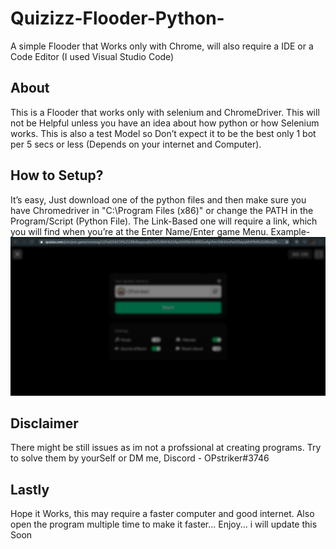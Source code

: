 # Quizizz-Flooder-Python-
A simple Flooder that Works only with Chrome, will also require a IDE or a Code Editor (I used Visual Studio Code)
## About
This is a Flooder that works only with selenium and ChromeDriver. This will not be Helpful unless you have an idea about how python or how Selenium works.
This is also a test Model so Don’t expect it to be the best only 1 bot per 5 secs or less (Depends on your internet and Computer).
## How to Setup?
It’s easy, Just download one of the python files and then make sure you have 
Chromedriver in "C:\Program Files (x86)" or change the PATH in the Program/Script (Python File).
The Link-Based one will require a link, which you will find when you’re at the Enter Name/Enter game Menu.
Example-
![screenshot](/Pics/screenshot_1.png)
## Disclaimer
There might be still issues as im not a profssional at creating programs. Try to solve them by yourSelf or DM me, Discord - OPstriker#3746 

## Lastly 
Hope it Works, this may require a faster computer and good internet. Also open the program multiple time to make it faster... 
Enjoy... i will update this Soon
